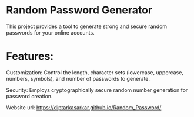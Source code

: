 # Random Password Generator

This project provides a tool to generate strong and secure random passwords for your online accounts.

# Features:

Customization: Control the length, character sets (lowercase, uppercase, numbers, symbols), and number of passwords to generate.

Security: Employs cryptographically secure random number generation for password creation.

Website url: https://diptarkasarkar.github.io/Random_Password/

